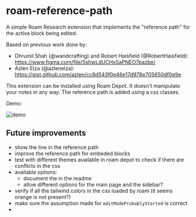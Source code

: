# roam-reference-path

A simple Roam Research extension that implements the "reference path" for the active block being edited.

Based on previous work done by:

- Dhrumil Shah (@wandcrafting) and Robert Haisfield (@RobertHaisfield): https://www.figma.com/file/5shwLdUCHxSaPNEO7pazbe/
- Azlen Elza (@azlenelza): https://gist.github.com/azlen/cc8d543f0e46e17d978e705650df0e9e

This extension can be installed using Roam Depot. It doesn't manipulate your notes in any way. The reference path is added using a css classes.

Demo:

![demo](https://user-images.githubusercontent.com/2184309/181415565-16188619-f6c7-4fc4-a467-3b80c40b2a4a.jpg)

## Future improvements

- show the line in the reference path
- improve the reference path for embeded blocks
- test with different themes available in roam depot to check if there are conflicts in the css
- available options:
  * document the in the readme
  * allow different options for the main page and the sidebar? 
- verify if all the tailwind colors in the css loaded by roam (it seems orange is not present?)
- make sure the assumption made for `editModeProbablyStarted` is correct 
- 
  